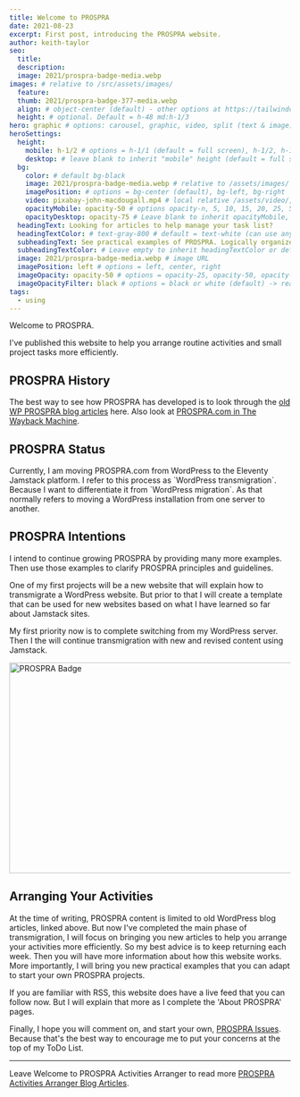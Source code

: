 ```yaml
---
title: Welcome to PROSPRA
date: 2021-08-23
excerpt: First post, introducing the PROSPRA website.
author: keith-taylor
seo:
  title:
  description:
  image: 2021/prospra-badge-media.webp
images: # relative to /src/assets/images/
  feature:
  thumb: 2021/prospra-badge-377-media.webp
  align: # object-center (default) - other options at https://tailwindcss.com/docs/object-position
  height: # optional. Default = h-48 md:h-1/3
hero: graphic # options: carousel, graphic, video, split (text & image)
heroSettings:
  height:
    mobile: h-1/2 # options = h-1/1 (default = full screen), h-1/2, h-1/3, h-3/4, h-9/10, h-48 (12rem, 192px), h-56 (14rem, 224px), h-64 (16rem, 256px)
    desktop: # leave blank to inherit "mobile" height (default = full screen)
  bg:
    color: # default bg-black
    image: 2021/prospra-badge-media.webp # relative to /assets/images/
    imagePosition: # options = bg-center (default), bg-left, bg-right
    video: pixabay-john-macdougall.mp4 # local relative /assets/video/, or full https://... if remote?
    opacityMobile: opacity-50 # options opacity-n, 5, 10, 15, 20, 25, 50, 75, 100 (default)
    opacityDesktop: opacity-75 # Leave blank to inherit opacityMobile, use same options as opacityMobile
  headingText: Looking for articles to help manage your task list?
  headingTextColor: # text-gray-800 # default = text-white (can use any TailwindCSS text-[color]-[xxx])
  subheadingText: See practical examples of PROSPRA. Logically organize activities to reach better goals.
  subheadingTextColor: # Leave empty to inherit headingTextColor or default (text-white) or use any text-[color]-[xxx]
  image: 2021/prospra-badge-media.webp # image URL
  imagePosition: left # options = left, center, right
  imageOpacity: opacity-50 # options = opacity-25, opacity-50, opacity-75, opacity-100 (default)
  imageOpacityFilter: black # options = black or white (default) -> really depends on your background image
tags:
  - using
---
```


Welcome to PROSPRA.

I've published this website to help you arrange routine activities and small project tasks more efficiently.

<h2 id="history">PROSPRA History</h2>
The best way to see how PROSPRA has developed is to look through the <a href="/prospra-wp-2020">old WP PROSPRA blog articles</a> here. Also look at <a href="https://web.archive.org/web/20130616012046/http://prospra.com/">PROSPRA.com in The Wayback Machine</a>.

<h2 id="status">PROSPRA Status</h2>
Currently, I am moving PROSPRA.com from WordPress to the Eleventy Jamstack platform. I refer to this process as `WordPress transmigration`. Because I want to differentiate it from `WordPress migration`. As that normally refers to moving a WordPress installation from one server to another.

<h2 id="intent">PROSPRA Intentions</h2>

I intend to continue growing PROSPRA by providing many more examples. Then use those examples to clarify PROSPRA principles and guidelines.

One of my first projects will be a new website that will explain how to transmigrate a WordPress website. But prior to that I will create a template that can be used for new websites based on what I have learned so far about Jamstack sites.

My first priority now is to complete switching from my WordPress server. Then I the will continue transmigration with new and revised content using Jamstack.

<img src="/assets/images/2021/prospra-badge-media.webp" alt="PROSPRA Badge"  width="610" height="377">
<h2 id="next">Arranging Your Activities</h2>

At the time of writing, PROSPRA content is limited to old WordPress blog articles, linked above. But now I've completed the main phase of transmigration, I will focus on bringing you new articles to help you arrange your activities more efficiently. So my best advice is to keep returning each week. Then you will have more information about how this website works. More importantly, I will bring you new practical examples that you can adapt to start your own PROSPRA projects.

If you are familiar with RSS, this website does have a live feed that you can follow now. But I will explain that more as I complete the 'About PROSPRA' pages.

Finally, I hope you will comment on, and start your own, <a href="https://github.com/kct2020/prospra-11ty-11ta/issues">PROSPRA Issues</a>. Because that's the best way to encourage me to put your concerns at the top of my ToDo List.

<hr />

Leave Welcome to PROSPRA Activities Arranger to read more <a href="/prospra-blog">PROSPRA Activities Arranger Blog Articles</a>.
